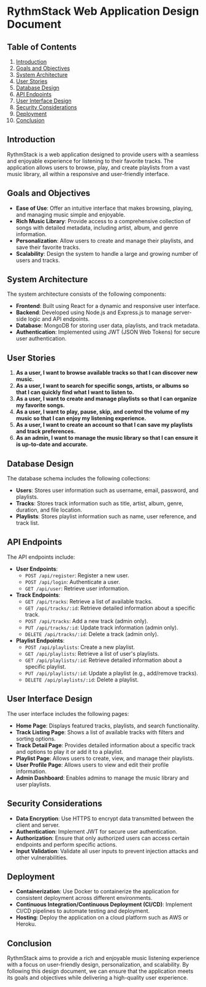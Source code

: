 # RythmStack Web Application Design Document

## Table of Contents
1. [Introduction](#introduction)
2. [Goals and Objectives](#goals-and-objectives)
3. [System Architecture](#system-architecture)
4. [User Stories](#user-stories)
5. [Database Design](#database-design)
6. [API Endpoints](#api-endpoints)
7. [User Interface Design](#user-interface-design)
8. [Security Considerations](#security-considerations)
9. [Deployment](#deployment)
10. [Conclusion](#conclusion)

## Introduction
RythmStack is a web application designed to provide users with a seamless and enjoyable experience for listening to their favorite tracks. The application allows users to browse, play, and create playlists from a vast music library, all within a responsive and user-friendly interface.

## Goals and Objectives
- **Ease of Use**: Offer an intuitive interface that makes browsing, playing, and managing music simple and enjoyable.
- **Rich Music Library**: Provide access to a comprehensive collection of songs with detailed metadata, including artist, album, and genre information.
- **Personalization**: Allow users to create and manage their playlists, and save their favorite tracks.
- **Scalability**: Design the system to handle a large and growing number of users and tracks.

## System Architecture
The system architecture consists of the following components:
- **Frontend**: Built using React for a dynamic and responsive user interface.
- **Backend**: Developed using Node.js and Express.js to manage server-side logic and API endpoints.
- **Database**: MongoDB for storing user data, playlists, and track metadata.
- **Authentication**: Implemented using JWT (JSON Web Tokens) for secure user authentication.

## User Stories
1. **As a user, I want to browse available tracks so that I can discover new music.**
2. **As a user, I want to search for specific songs, artists, or albums so that I can quickly find what I want to listen to.**
3. **As a user, I want to create and manage playlists so that I can organize my favorite songs.**
4. **As a user, I want to play, pause, skip, and control the volume of my music so that I can enjoy my listening experience.**
5. **As a user, I want to create an account so that I can save my playlists and track preferences.**
6. **As an admin, I want to manage the music library so that I can ensure it is up-to-date and accurate.**

## Database Design
The database schema includes the following collections:
- **Users**: Stores user information such as username, email, password, and playlists.
- **Tracks**: Stores track information such as title, artist, album, genre, duration, and file location.
- **Playlists**: Stores playlist information such as name, user reference, and track list.

## API Endpoints
The API endpoints include:
- **User Endpoints**:
  - `POST /api/register`: Register a new user.
  - `POST /api/login`: Authenticate a user.
  - `GET /api/user`: Retrieve user information.
- **Track Endpoints**:
  - `GET /api/tracks`: Retrieve a list of available tracks.
  - `GET /api/tracks/:id`: Retrieve detailed information about a specific track.
  - `POST /api/tracks`: Add a new track (admin only).
  - `PUT /api/tracks/:id`: Update track information (admin only).
  - `DELETE /api/tracks/:id`: Delete a track (admin only).
- **Playlist Endpoints**:
  - `POST /api/playlists`: Create a new playlist.
  - `GET /api/playlists`: Retrieve a list of user's playlists.
  - `GET /api/playlists/:id`: Retrieve detailed information about a specific playlist.
  - `PUT /api/playlists/:id`: Update a playlist (e.g., add/remove tracks).
  - `DELETE /api/playlists/:id`: Delete a playlist.

## User Interface Design
The user interface includes the following pages:
- **Home Page**: Displays featured tracks, playlists, and search functionality.
- **Track Listing Page**: Shows a list of available tracks with filters and sorting options.
- **Track Detail Page**: Provides detailed information about a specific track and options to play it or add it to a playlist.
- **Playlist Page**: Allows users to create, view, and manage their playlists.
- **User Profile Page**: Allows users to view and edit their profile information.
- **Admin Dashboard**: Enables admins to manage the music library and user playlists.

## Security Considerations
- **Data Encryption**: Use HTTPS to encrypt data transmitted between the client and server.
- **Authentication**: Implement JWT for secure user authentication.
- **Authorization**: Ensure that only authorized users can access certain endpoints and perform specific actions.
- **Input Validation**: Validate all user inputs to prevent injection attacks and other vulnerabilities.

## Deployment
- **Containerization**: Use Docker to containerize the application for consistent deployment across different environments.
- **Continuous Integration/Continuous Deployment (CI/CD)**: Implement CI/CD pipelines to automate testing and deployment.
- **Hosting**: Deploy the application on a cloud platform such as AWS or Heroku.

## Conclusion
RythmStack aims to provide a rich and enjoyable music listening experience with a focus on user-friendly design, personalization, and scalability. By following this design document, we can ensure that the application meets its goals and objectives while delivering a high-quality user experience.